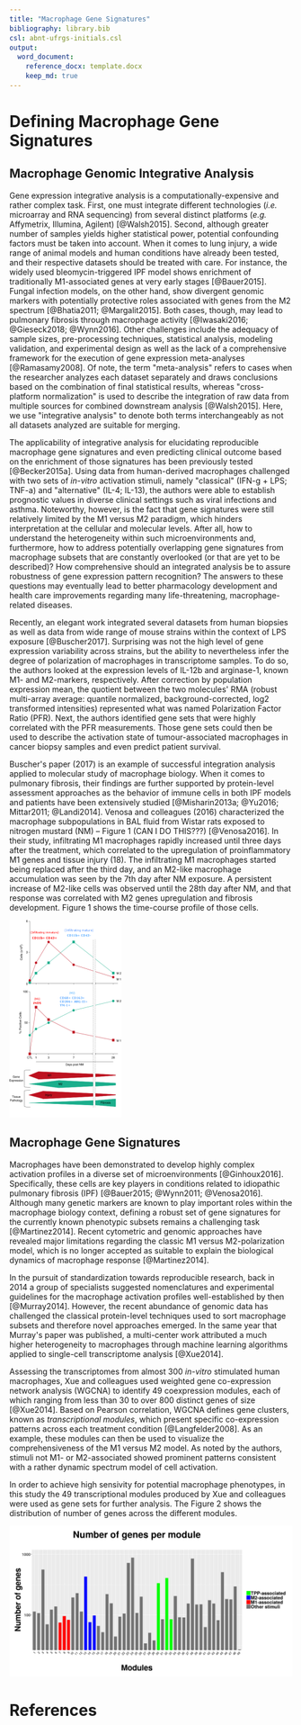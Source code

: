 ```yaml
---
title: "Macrophage Gene Signatures"
bibliography: library.bib
csl: abnt-ufrgs-initials.csl
output: 
  word_document:
    reference_docx: template.docx
    keep_md: true
---
```






# Defining Macrophage Gene Signatures

## Macrophage Genomic Integrative Analysis

  Gene expression integrative analysis is a computationally-expensive and rather complex task. First, one must integrate different technologies (_i.e._ microarray and RNA sequencing) from several distinct platforms (_e.g._ Affymetrix, Illumina, Agilent) [@Walsh2015]. Second, although greater number of samples yields higher statistical power, potential confounding factors must be taken into account. When it comes to lung injury, a wide range of animal models and human conditions have already been tested, and their respective datasets should be treated with care. For instance, the widely used bleomycin-triggered IPF model shows enrichment of traditionally M1-associated genes at very early stages [@Bauer2015]. Fungal infection models, on the other hand, show divergent genomic markers with potentially protective roles associated with genes from the M2 spectrum [@Bhatia2011; @Margalit2015]. Both cases, though, may lead to pulmonary fibrosis through macrophage activity [@Iwasaki2016; @Gieseck2018; @Wynn2016]. Other challenges include the adequacy of sample sizes, pre-processing techniques, statistical analysis, modeling validation, and experimental design as well as the lack of a comprehensive framework for the execution of gene expression meta-analyses [@Ramasamy2008]. Of note, the term "meta-analysis" refers to cases when the researcher analyzes each dataset separately and draws conclusions based on the combination of final statistical results, whereas "cross-platform normalization" is used to describe the integration of raw data from multiple sources for combined downstream analysis [@Walsh2015]. Here, we use "integrative analysis" to denote both terms interchangeably as not all datasets analyzed are suitable for merging.
  
  The applicability of integrative analysis for elucidating reproducible macrophage gene signatures and even predicting clinical outcome based on the enrichment of those signatures has been previously tested [@Becker2015a]. Using data from human-derived macrophages challenged with two sets of _in-vitro_ activation stimuli, namely "classical" (IFN-g + LPS; TNF-a) and "alternative" (IL-4; IL-13), the authors were able to establish prognostic values in diverse clinical settings such as viral infections and asthma. Noteworthy, however, is the fact that gene signatures were still relatively limited by the M1 versus M2 paradigm, which hinders interpretation at the cellular and molecular levels. After all, how to understand the heterogeneity within such microenvironments and, furthermore, how to address potentially overlapping gene signatures from macrophage subsets that are constantly overlooked (or that are yet to be described)? How comprehensive should an integrated analysis be to assure robustness of gene expression pattern recognition? The answers to these questions may eventually lead to better pharmacology development and health care improvements regarding many life-threatening, macrophage-related diseases.
  
  Recently, an elegant work integrated several datasets from human biopsies as well as data from wide range of mouse strains within the context of LPS exposure [@Buscher2017]. Surprising was not the high level of gene expression variability across strains, but the ability to nevertheless infer the degree of polarization of macrophages in transcriptome samples. To do so, the authors looked at the expression levels of IL-12b and arginase-1, known M1- and M2-markers, respectively. After correction by population expression mean, the quotient between the two molecules' RMA (robust multi-array average: quantile normalized, background-corrected, log2 transformed intensities) represented what was named Polarization Factor Ratio (PFR). Next, the authors identified gene sets that were highly correlated with the PFR measurements. Those gene sets could then be used to describe the activation state of tumour-associated macrophages in cancer biopsy samples and even predict patient survival.
  
  Buscher's paper (2017) is an example of successful integration analysis applied to molecular study of macrophage biology. When it comes to pulmonary fibrosis, their findings are further supported by protein-level assessment approaches as the behavior of immune cells in both IPF models and patients have been extensively studied [@Misharin2013a; @Yu2016; Mittar2011; @Landi2014]. Venosa and colleagues (2016) characterized the macrophage subpopulations in BAL fluid from Wistar rats exposed to nitrogen mustard (NM) – Figure 1 (CAN I DO THIS???) [@Venosa2016]. In their study, infiltrating M1 macrophages rapidly increased until three days after the treatment, which correlated to the upregulation of proinflammatory M1 genes and tissue injury (18). The infiltrating M1 macrophages started being replaced after the third day, and an M2-like macrophage accumulation was seen by the 7th day after NM exposure. A persistent increase of M2-like cells was observed until the 28th day after NM, and that response was correlated with M2 genes upregulation and fibrosis development. Figure 1 shows the time-course profile of those cells.
  
  ![Figure 1 - Macrophage dynamics in IPF model. Source: Venosa and colleagues (2016)[@Venosa2016].](Defining_Macrophage_Gene_signatures_files/figure-docx/venosa-2.png)
  

## Macrophage Gene Signatures

  Macrophages have been demonstrated to develop highly complex activation profiles in a diverse set of microenvironments [@Ginhoux2016]. Specifically, these cells are key players in conditions related to idiopathic pulmonary fibrosis (IPF) [@Bauer2015; @Wynn2011; @Venosa2016]. Although many genetic markers are known to play important roles within the macrophage biology context, defining a robust set of gene signatures for the currently known phenotypic subsets remains a challenging task [@Martinez2014]. Recent cytometric and genomic approaches have revealed major limitations regarding the classic M1 versus M2-polarization model, which is no longer accepted as suitable to explain the biological dynamics of macrophage response [@Martinez2014].
  
  In the pursuit of standardization towards reproducible research, back in 2014 a group of specialists suggested nomenclatures and experimental guidelines for the macrophage activation profiles well-established by then [@Murray2014]. However, the recent abundance of genomic data has challenged the classical protein-level techniques used to sort macrophage subsets and therefore novel approaches emerged. In the same year that Murray's paper was published, a multi-center work attributed a much higher heterogeneity to macrophages through machine learning algorithms applied to single-cell transcriptome analysis [@Xue2014]. 
  
  Assessing the transcriptomes from almost 300 _in-vitro_ stimulated human macrophages, Xue and colleagues used weighted gene co-expression network analysis (WGCNA) to identify 49 coexpression modules, each of which ranging from less than 30 to over 800 distinct genes of size [@Xue2014]. Based on Pearson correlation, WGCNA defines gene clusters, known as _transcriptional modules_, which present specific co-expression patterns across each treatment condition [@Langfelder2008]. As an example, these modules can then be used to visualize the comprehensiveness of the M1 versus M2 model. As noted by the authors, stimuli not M1- or M2-associated showed prominent patterns consistent with a rather dynamic spectrum model of cell activation.
  
  In order to achieve high sensivity for potential macrophage phenotypes, in this study the 49 transcriptional modules produced by Xue and colleagues were used as gene sets for further analysis. The Figure 2 shows the distribution of number of genes across the different modules.
  
![Figure 2 - Gene modules counts distribution.](Defining_Macrophage_Gene_signatures_files/figure-docx/modulesplot-1.png)

# References
  
  
  
  
  
  
  
  
  
  
